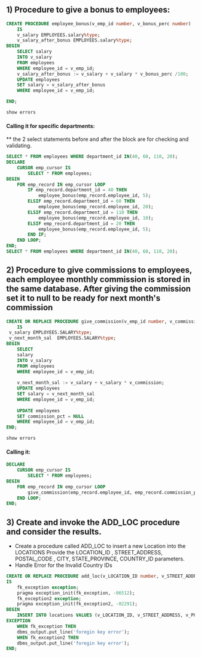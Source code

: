 ## 1) Procedure to give a bonus to employees:
````sql
CREATE PROCEDURE employee_bonus(v_emp_id number, v_bonus_perc number)
    IS
    v_salary EMPLOYEES.salary%type;
    v_salary_after_bonus EMPLOYEES.salary%type;
BEGIN
    SELECT salary
    INTO v_salary
    FROM employees 
    WHERE employee_id = v_emp_id;
    v_salary_after_bonus := v_salary + v_salary * v_bonus_perc /100;
    UPDATE employees
    SET salary = v_salary_after_bonus
    WHERE employee_id = v_emp_id;

END;

show errors
````
#### Calling it for specific departments:
** the 2 select statements before and after the block are for checking and validating.
````sql
SELECT * FROM employees WHERE department_id IN(40, 60, 110, 20);
DECLARE
    CURSOR emp_cursor IS 
        SELECT * FROM employees;
BEGIN
    FOR emp_record IN emp_cursor LOOP
        IF emp_record.department_id = 40 THEN
            employee_bonus(emp_record.employee_id, 5);
        ELSIF emp_record.department_id = 60 THEN
            employee_bonus(emp_record.employee_id, 20);
        ELSIF emp_record.department_id = 110 THEN
            employee_bonus(emp_record.employee_id, 10);
        ELSIF emp_record.department_id = 20 THEN
            employee_bonus(emp_record.employee_id, 5);
        END IF;
    END LOOP;
END;
SELECT * FROM employees WHERE department_id IN(40, 60, 110, 20);

````

## 2) Procedure to give commissions to employees, each employee monthly commission is stored in the same database. After giving the commission set it to null to be ready for next month's commission
````sql
CREATE OR REPLACE PROCEDURE give_commission(v_emp_id number, v_commission number)
    IS
 v_salary EMPLOYEES.SALARY%type; 
 v_next_month_sal  EMPLOYEES.SALARY%type;
BEGIN
    SELECT
    salary
    INTO v_salary
    FROM employees
    WHERE employee_id = v_emp_id;
    
    v_next_month_sal := v_salary + v_salary * v_commission;
    UPDATE employees
    SET salary = v_next_month_sal
    WHERE employee_id = v_emp_id;
    
    UPDATE employees
    SET commission_pct = NULL
    WHERE employee_id = v_emp_id;
END;

show errors
````
#### Calling it:
````sql
DECLARE
    CURSOR emp_cursor IS
        SELECT * FROM employees;
BEGIN
    FOR emp_record IN emp_cursor LOOP
        give_commission(emp_record.employee_id, emp_record.commission_pct);
    END LOOP;
END;
````
## 3) Create and invoke the ADD_LOC procedure and consider the results.

- Create a procedure called ADD_LOC to insert a new Location into the LOCATIONS Provide the LOCATION_ID    , STREET_ADDRESS, POSTAL_CODE    , CITY, STATE_PROVINCE, COUNTRY_ID   parameters.
- Handle Error for the Invalid Country IDs

````sql
CREATE OR REPLACE PROCEDURE add_loc(v_LOCATION_ID number, v_STREET_ADDRESS varchar2, v_POSTAL_CODE number, v_CITY varchar2, v_STATE_PROVINCE varchar2, v_COUNTRY varchar2)
IS
    fk_exception exception;
    pragma exception_init(fk_exception, -06512);
    fk_exception2 exception;
    pragma exception_init(fk_exception2, -02291);
BEGIN
    INSERT INTO locations VALUES (v_LOCATION_ID, v_STREET_ADDRESS, v_POSTAL_CODE, v_CITY, v_STATE_PROVINCE, v_COUNTRY);
EXCEPTION
    WHEN fk_exception THEN
    dbms_output.put_line('foregin key error');
    WHEN fk_exception2 THEN
    dbms_output.put_line('foregin key error');
END;
````

